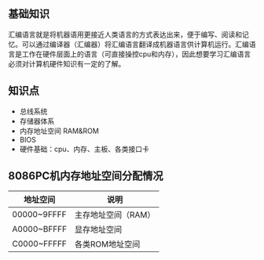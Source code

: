 基础知识
---

汇编语言就是将机器语用更接近人类语言的方式表达出来，便于编写、阅读和记忆。可以通过编译器（汇编器）将汇编语言翻译成机器语言供计算机运行。汇编语言是工作在硬件层面上的语言（可直接操控cpu和内存），因此想要学习汇编语言必须对计算机硬件知识有一定的了解。

## 知识点

- 总线系统
- 存储器体系
- 内存地址空间 RAM&ROM
- BIOS
- 硬件基础：cpu、内存、主板、各类接口卡


## 8086PC机内存地址空间分配情况
| 地址空间 | 说明 |
| ---- | ---- |
| 00000~9FFFF | 主存地址空间（RAM）|
| A0000~BFFFF | 显存地址空间 |
| C0000~FFFFF | 各类ROM地址空间 |
